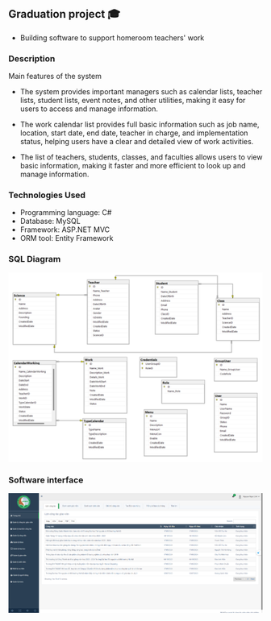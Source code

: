 ## Graduation project 🎓
- Building software to support homeroom teachers' work

### Description
Main features of the system

- The system provides important managers such as calendar lists, teacher lists, student lists, event notes, and other utilities, making it easy for users to access and manage information. 

- The work calendar list provides full basic information such as job name, location, start date, end date, teacher in charge, and implementation status, helping users have a clear and detailed view of work activities. 

- The list of teachers, students, classes, and faculties allows users to view basic information, making it faster and more efficient to look up and manage information.

### Technologies Used 
- Programming language: C#
- Database: MySQL
- Framework: ASP.NET MVC
- ORM tool: Entity Framework

### SQL Diagram
![alt text](screenshots/Diagram.png)

### Software interface
![alt text](screenshots/Home.png)